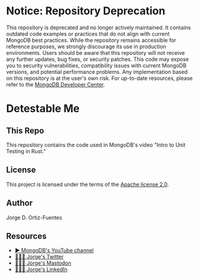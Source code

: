 # Notice: Repository Deprecation
This repository is deprecated and no longer actively maintained. It contains outdated code examples or practices that do not align with current MongoDB best practices. While the repository remains accessible for reference purposes, we strongly discourage its use in production environments.
Users should be aware that this repository will not receive any further updates, bug fixes, or security patches. This code may expose you to security vulnerabilities, compatibility issues with current MongoDB versions, and potential performance problems. Any implementation based on this repository is at the user's own risk.
For up-to-date resources, please refer to the [MongoDB Developer Center](https://mongodb.com/developer).


# Detestable Me

## This Repo

This repository contains the code used in MongoDB's video "Intro to Unit Testing in Rust."

## License

This project is licensed under the terms of the [Apache license 2.0](./LICENSE.txt).

## Author

Jorge D. Ortiz-Fuentes

## Resources

- [▶️ MongoDB's YouTube channel](https://www.youtube.com/c/MongoDBofficial)
- [🙋🏻‍♂️ Jorge's Twitter](https://twitter.com/jdortiz)
- [🙋🏻‍♂️ Jorge's Mastodon](https://fosstodon.org/@jdortiz)
- [🧑🏻‍💻 Jorge's LinkedIn](https://www.linkedin.com/in/jorgeortiz/)
